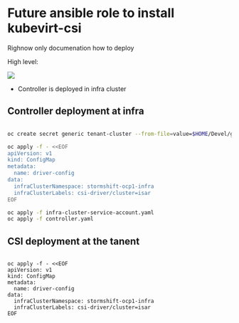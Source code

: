 # Future ansible role to install kubevirt-csi

Righnow only documenation how to deploy

High level:

![](https://github.com/kubevirt/csi-driver/raw/main/docs/high-level-diagram.svg)


 * Controller is deployed in infra cluster

## Controller deployment at infra

```bash

oc create secret generic tenant-cluster --from-file=value=$HOME/Devel/github.com/stormshift/automation/ocp1/auth/kubeconfig

oc apply -f - <<EOF
apiVersion: v1
kind: ConfigMap
metadata:
  name: driver-config
data:
  infraClusterNamespace: stormshift-ocp1-infra
  infraClusterLabels: csi-driver/cluster=isar
EOF

oc apply -f infra-cluster-service-account.yaml
oc apply -f controller.yaml

```
## CSI deployment at the tanent

```

oc apply -f - <<EOF
apiVersion: v1
kind: ConfigMap
metadata:
  name: driver-config
data:
  infraClusterNamespace: stormshift-ocp1-infra
  infraClusterLabels: csi-driver/cluster=isar
EOF



```